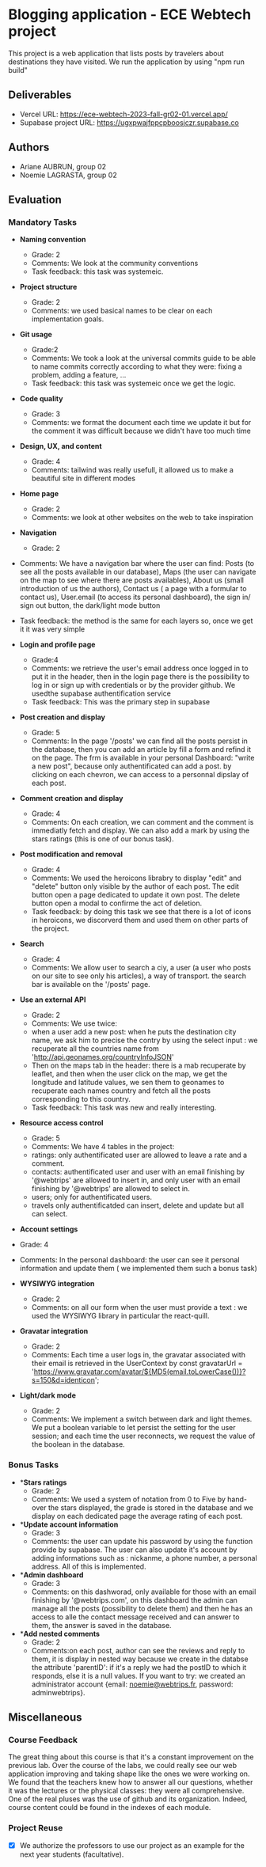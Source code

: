 
# Blogging application - ECE Webtech project

This project is a web application that lists posts by travelers about destinations they have visited.
We run the application by using "npm run build"

## Deliverables 

- Vercel URL: https://ece-webtech-2023-fall-gr02-01.vercel.app/
- Supabase project URL: https://ugxpwajfppcpboosjczr.supabase.co

## Authors

- Ariane AUBRUN, group 02
- Noemie LAGRASTA, group 02

## Evaluation

### Mandatory Tasks

* **Naming convention**
  * Grade: 2
  * Comments: We look at the community conventions 
  * Task feedback: this task was systemeic.
* **Project structure**
  * Grade: 2
  * Comments: we used basical names to be clear on each implementation goals. 
* **Git usage**
  * Grade:2
  * Comments: We took a look at the universal commits guide to be able to name commits correctly according to what they were: fixing a problem, adding a feature, ...
  * Task feedback: this task was systemeic once we get the logic.
* **Code quality**
  * Grade: 3
  * Comments: we format the document each time we update it but for the comment it was difficult because we didn't have too much time
* **Design, UX, and content**
  * Grade: 4
  * Comments: tailwind was really usefull, it allowed us to make a beautiful site in different modes

* **Home page**
  * Grade: 2
  * Comments: we look at other websites on the web to take inspiration
* **Navigation**
  * Grade: 2
 * Comments: We have a navigation bar where the user can find: Posts (to see all the posts available in our database), Maps (the user can navigate on the map to see where there are posts availables), About us (small introduction of us the authors), Contact us ( a page with a formular to contact us), User.email (to access its personal dashboard), the sign in/ sign out button, the dark/light mode button
  * Task feedback: the method is the same for each layers so, once we get it it was very simple
* **Login and profile page**
  * Grade:4
  * Comments: we retrieve the user's email address once logged in to put it in the header, then in the login page there is the possibility to log in or sign up with credentials or by the provider github. We usedthe supabase authentification service
  * Task feedback: This was the primary step in supabase
* **Post creation and display**
  * Grade: 5
  * Comments: In the page '/posts' we can find all the posts persist in the database, then you can add an article by fill a form and refind it on the page. The frm is available in your personal Dashboard: "write a new post", because only authentificated can add a post.
by clicking on each chevron, we can access to a personnal dipslay of each post.
* **Comment creation and display**
  * Grade: 4
  * Comments: On each creation, we can comment and the comment is immediatly fetch and display.
  We can also add a mark by using the stars ratings (this is one of our bonus task).
* **Post modification and removal**
  * Grade: 4
  * Comments: We used the heroicons librabry to display "edit" and "delete" button only visible by the author of each post.
The edit button open a page dedicated to update it own post.
The delete button open a modal to confirme the act of deletion.
  * Task feedback: by doing this task we see that there is a lot of icons in heroicons, we discorverd them and used them on other parts of the project. 
* **Search**
  * Grade: 4
  * Comments: We allow user to search a ciy, a user (a user who posts on our site to see only his articles), a way of transport. the search bar is available on the '/posts' page.
* **Use an external API**
  * Grade: 2
  * Comments: We use twice:
  - when a user add a new post: when he puts the destination city name, we ask him to precise the contry by using the select input : we recuperate all the countries name from 'http://api.geonames.org/countryInfoJSON'
  - Then on the maps tab in the header: there is a mab recuperate by leaflet, and then when the user click on the map, we get the longitude and latitude values, we sen them to geonames to recuperate each names country and fetch all the posts corresponding to this country.
  * Task feedback: This task was new and really interesting.
* **Resource access control**
  * Grade: 5
  * Comments: We have 4 tables in the project:
  - ratings: only authentificated user are allowed to leave a rate and a comment.
  - contacts:  authentificated user and user with an email finishing by '@webtrips'  are allowed to insert in, and only user with an email finishing by '@webtrips'  are allowed to select in.
  - users; only for authentificated users.
  - travels only authentificatded can insert, delete and update but all can select. 
 * **Account settings**
  * Grade: 4
  * Comments: In the personal dashboard: the user can see it personal information and update them ( we implemented them such a bonus task)
* **WYSIWYG integration**
  * Grade: 2
  * Comments: on all our form when the user must provide a text : we used the WYSIWYG library in particular the react-quill.
* **Gravatar integration**
  * Grade: 2
  * Comments: Each time a user logs in, the gravatar associated with their email is retrieved in the UserContext by const gravatarUrl = 'https://www.gravatar.com/avatar/${MD5(email.toLowerCase())}?s=150&d=identicon';
* **Light/dark mode**
  * Grade: 2
  * Comments: We implement a switch between dark and light themes. We put a boolean variable to let persist the setting for the user session; and each time the user reconnects, we request the value of the boolean in the database.

### Bonus Tasks

* ***Stars ratings**
  * Grade: 2
  * Comments: We used a system of notation from 0 to Five by hand-over the stars displayed, the grade is stored in the database and we display on each dedicated page the average rating of each post.
* ***Update account information**
  * Grade: 3
  * Comments:  the user can update his password by using the function provide by supabase. The user can also update it's account by adding informations such as : nickanme, a phone number, a personal address. All of this is implemented.
* ***Admin dashboard**
  * Grade: 3
  * Comments: on this dashworad, only available for those with an email finishing by '@webtrips.com', on this dashboard the admin can manage all the posts (possibility to delete them) and then he has an access to alle the contact message received and can answer to them, the answer is saved in the database.
* ***Add nested comments**
  * Grade: 2
  * Comments:on each post, author can see the reviews and reply to them, it is display in nested way because we create in the databse the attribute 'parentID': if it's a reply we had the postID to which it responds, else it is a null values.
  If you want to try: we created an administrator account {email: noemie@webtrips.fr, password: adminwebtrips}.
## Miscellaneous

### Course Feedback

The great thing about this course is that it's a constant improvement on the previous lab. Over the course of the labs, we could really see our web application improving and taking shape like the ones we were working on.
We found that the teachers knew how to answer all our questions, whether it was the lectures or the physical classes: they were all comprehensive.
One of the real pluses was the use of github and its organization.
Indeed, course content could be found in the indexes of each module.

### Project Reuse

- [x] We authorize the professors to use our project as an example for the next year students (facultative).

